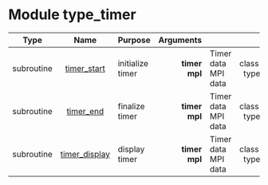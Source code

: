 # Module type_timer

| Type | Name | Purpose | Arguments |     | Type | Intent |
| :--: | :--: | :------ | ----: | :-------- | :--: | :----: |
| subroutine | [timer_start](https://github.com/JCSDA/saber/tree/develop/src/saber/util/type_timer.F90#L45) | initialize timer | **timer**<br>**mpl** |  Timer data<br> MPI data | class(timer_type)<br>type(mpl_type) | inout<br>inout |
| subroutine | [timer_end](https://github.com/JCSDA/saber/tree/develop/src/saber/util/type_timer.F90#L66) | finalize timer | **timer**<br>**mpl** |  Timer data<br> MPI data | class(timer_type)<br>type(mpl_type) | inout<br>inout |
| subroutine | [timer_display](https://github.com/JCSDA/saber/tree/develop/src/saber/util/type_timer.F90#L98) | display timer | **timer**<br>**mpl** |  Timer data<br> MPI data | class(timer_type)<br>type(mpl_type) | inout<br>inout |
